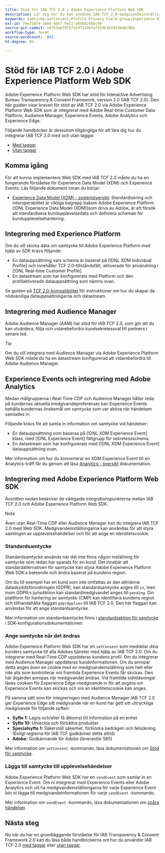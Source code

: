 ```yaml
---
title: Stöd för IAB TCF 2.0 i Adobe Experience Platform Web SDK
description: Lär dig hur du kan använda IAB TCF 2.0-medgivandeinställningar med Adobe Experience Platform Web SDK
keywords: samtycke;setConsent;Profile Privacy Field group;Experience Event Privacy Field group;Privacy Field group;IAB TCF 2.0;Real-Time CDP;
exl-id: 78e728f4-1604-40bf-9e21-a056024bbc98
source-git-commit: e67b3a6f9f57a3971a5bfa755db3b1043bebc96b
workflow-type: tm+mt
source-wordcount: '861'
ht-degree: 0%

---
```


# Stöd för IAB TCF 2.0 i Adobe Experience Platform Web SDK

Adobe Experience Platform Web SDK har stöd för Interactive Advertising Bureau Transparency &amp; Consent Framework, version 2.0 (IAB TCF 2.0). Den här guiden visar kraven för stöd av IAB TCF 2.0 via Adobe Experience Platform Web SDK som är integrerat med Adobe Real-time Customer Data Platform, Audience Manager, Experience Events, Adobe Analytics och Experience Edge.

Följande handböcker är dessutom tillgängliga för att lära dig hur du integrerar IAB TCF 2.0 med och utan taggar.

- [Med taggar](./with-launch.md)
- [Utan taggar](./without-launch.md)

## Komma igång

För att kunna implementera Web SDK med IAB TCF 2.0 måste du ha en fungerande förståelse för Experience Data Model (XDM) och Experience Events. Läs följande dokument innan du börjar:

- [Experience Data Model (XDM) - systemöversikt](../../../xdm/home.md): Standardisering och interoperabilitet är viktiga begrepp bakom Adobe Experience Platform. [!DNL Experience Data Model (XDM)]som drivs av Adobe, är ett försök att standardisera kundupplevelsedata och definiera scheman för kundupplevelsehantering.

## Integrering med Experience Platform

Om du vill skicka data om samtycke till Adobe Experience Platform med hjälp av SDK krävs följande:

- En datauppsättning vars schema är baserat på [!DNL XDM Individual Profile] och innehåller TCF 2.0-tillståndsfält, aktiverade för användning i [!DNL Real-time Customer Profile].
- En datastream som har konfigurerats med Platform och den profilaktiverade datauppsättning som nämns ovan.

Se guiden på [TCF 2.0-kompatibilitet](../../../landing/governance-privacy-security/consent/iab/overview.md) för instruktioner om hur du skapar de nödvändiga datauppsättningarna och datastream.

## Integrering med Audience Manager

Adobe Audience Manager (AAM) har stöd för IAB TCF 2.0, som gör att du kan utvärdera, följa och vidarebefordra kundsekretessval till partners i senare led. <!--For more information, read the documentation on [Sending Data to Audience Manager](../audience-manager/audience-manager-overview.md).-->

>[!TIP]
>
>Om du vill integrera med Audience Manager via Adobe Experience Platform Web SDK måste du ha en datastream konfigurerad att vidarebefordra till Adobe Audience Manager.

## Experience Events och integrering med Adobe Analytics

Medan målgrupperna i Real-Time CDP och Audience Manager håller reda på kundernas aktuella medgivandepreferenser kan Experience Events behålla kundernas önskemål om samtycke som var aktiva när händelsen samlades in.

Följande krävs för att samla in information om samtycke vid händelser:

- En datauppsättning som baseras på [!DNL XDM Experience Event] klass, med [!DNL Experience Event] fältgrupp för sekretessschema.
- En datastream som har konfigurerats med [!DNL XDM Experience Event] datauppsättning ovan.

Mer information om hur du konverterar en XDM Experience Event till en Analytics-träff får du genom att läsa [Analytics - översikt](../../data-collection/adobe-analytics/analytics-overview.md) dokumentation.

## Integrering med Adobe Experience Platform Web SDK

Avsnitten nedan beskriver de viktigaste integrationspunkterna mellan IAB TCF 2.0 och Adobe Experience Platform Web SDK.

>[!NOTE]
>
>Även utan Real-Time CDP eller Audience Manager kan du integrera IAB TCF 2.0 med Web SDK. Medgivandeinställningarna kan användas för att styra samlingen av upplevelsehändelser och för att ange en identitetscookie.

### Standardsamtycke

Standardsamtycke används när det inte finns någon inställning för samtycke som redan har sparats för en kund. Det innebär att standardalternativen för samtycke kan styra Adobe Experience Platform Web SDK:s beteende och ändra baserat på kundens region.

Om du till exempel har en kund som inte omfattas av den allmänna dataskyddsförordningen (GDPR), kan standardsamtycke anges till `in`, men inom GDPR:s jurisdiktion kan standardmedgivandet anges till `pending`. Din plattform för hantering av samtycke (CMP) kan identifiera kundens region och tillhandahålla flaggan `gdprApplies` till IAB TCF 2.0. Den här flaggan kan användas för att ange standardsamtycke.

Mer information om standardsamtycke finns i [standardsektion för samtycke](../../fundamentals/configuring-the-sdk.md#default-consent) i SDK-konfigurationsdokumentationen.

### Ange samtycke när det ändras

Adobe Experience Platform Web SDK har en `setConsent` som meddelar dina kunders samtycke till alla Adobes tjänster med hjälp av IAB TCF 2.0. Om du integrerar med Real-Time CDP uppdateras kundens profil. Om du integrerar med Audience Manager uppdateras kundinformationen. Om du anropar detta anges även en cookie med en medgivandeinställning som helt eller inte alls som kontrollerar om framtida Experience Events får skickas. Den här åtgärden anropas när medgivandet ändras. Vid framtida sidinläsningar läses cookien för Experience Edge-medgivande in för att avgöra om Experience Events kan skickas och om en identitetscookie kan anges.

På samma sätt som för integreringen med Audience Manager IAB TCF 2.0 ger Experience Edge sitt medgivande när en kund har gett sitt uttryckliga medgivande för följande syften:

- **Syfte 1:** Lagra och/eller få åtkomst till information på en enhet
- **Syfte 10:** Utveckla och förbättra produkter
- **Specialsyfte 1:** Säkerställ säkerhet, förhindra bedrägeri och felsökning. (Enligt reglerna för IAB TCF godkänner detta alltid)
- **Adobe:** Godkännande för Adobe (leverantör 565)

Mer information om `setConsent` -kommando, läsa dokumentationen om [Stöd för samtycke](../../consent/supporting-consent.md).

### Lägga till samtycke till upplevelsehändelser

Adobe Experience Platform Web SDK har en `sendEvent` som samlar in en Experience Event. Om ni integrerar med Experience Events eller Adobe Analytics och vill ha medgivandeinställningarna för varje Experience Event bör ni lägga till medgivandeinformationen för varje `sendEvent` -kommando.

Mer information om `sendEvent` -kommando, läsa dokumentationen om [spåra händelser](../../fundamentals/tracking-events.md).

## Nästa steg

Nu när du har en grundläggande förståelse för IAB Transparency &amp; Consent Framework 2.0 kan du läsa båda handböckerna om hur du använder IAB TCF 2.0 [med taggar](./with-launch.md) eller [utan taggar](./without-launch.md).
